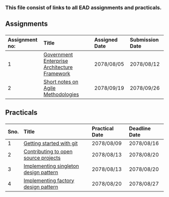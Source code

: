 ### This file consist of links to all EAD assignments and practicals.

## Assignments

###

| Assignment no: | Title                                                                                                                                 | Assigned Date | Submission Date |
| :------------- | :------------------------------------------------------------------------------------------------------------------------------------ | :------------ | :-------------- |
| 1              | [Government Enterprise Architecture Framework](https://github.com/EAD-GCES/BishalDevkota-EAD/tree/master/Asssignment/AssignmentI.pdf) | 2078/08/05    | 2078/08/12      |
| 2              | [Short notes on Agile Methodologies](https://github.com/EAD-GCES/BishalDevkota-EAD/tree/master/Asssignment/AssignmentII.pdf)          | 2078/09/19    | 2078/09/26      |

###

###

## Practicals

###

| Sno. | Title                                                                                                            | Practical Date | Deadline Date |
| :--- | :--------------------------------------------------------------------------------------------------------------- | :------------- | :------------ |
| 1    | [Getting started with git](https://github.com/EAD-GCES/BishalDevkota-EAD/tree/master/Pratical/Lab1)              | 2078/08/09     | 2078/08/16    |
| 2    | [Contributing to open source projects](https://github.com/EAD-GCES/BishalDevkota-EAD/tree/master/Pratical/Lab2)  | 2078/08/13     | 2078/08/20    |
| 3    | [Implementing singleton design pattern](https://github.com/EAD-GCES/BishalDevkota-EAD/tree/master/Pratical/Lab3) | 2078/08/13     | 2078/08/20    |
| 4    | [Implementing factory design pattern](https://github.com/EAD-GCES/BishalDevkota-EAD/tree/master/Pratical/Lab4)   | 2078/08/20     | 2078/08/27    |
